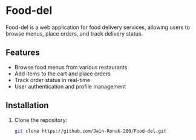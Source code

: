 # Food-del

Food-del is a web application for food delivery services, allowing users to browse menus, place orders, and track delivery status.

## Features

- Browse food menus from various restaurants
- Add items to the cart and place orders
- Track order status in real-time
- User authentication and profile management

## Installation

1. Clone the repository:

   ```bash
   git clone https://github.com/Jain-Ronak-200/Food-del.git
